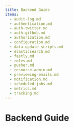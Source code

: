 ```yaml
---
title: Backend Guide
items:
  - audit-log.md
  - authentication.md
  - auth-twitter.md
  - auth-github.md
  - authorization.md
  - configuration.md
  - data-update-scripts.md
  - elasticsearch.md
  - fastly.md
  - roles.md
  - pusher.md
  - resource-admin.md
  - previewing-emails.md
  - notification.md
  - scheduled-jobs.md
  - metrics.md
  - tracking.md
---
```


# Backend Guide

